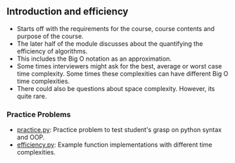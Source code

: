 ## Introduction and efficiency

* Starts off with the requirements for the course, course contents and purpose of the course.
* The later half of the module discusses about the quantifying the efficiency of algorithms.
* This includes the Big O notation as an approximation.
* Some times interviewers might ask for the best, average or worst case time complexity. Some times these complexities can have different Big O time complexities.
* There could also be questions about space complexity. However, its quite rare.

### Practice Problems

* [practice.py](practice.py): Practice problem to test student's grasp on python syntax and OOP.
* [efficiency.py](efficiency.py): Example function implementations with different time complexities.
